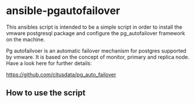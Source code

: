 # ansible-pgautofailover

This ansibles script is intended to be a simple script in order to install the vmware postgresql package and configure the pg_autofailover framework on the machine. </br>

Pg autofailvoer is an automatic failover mechanism for postgres supported by vmware. It is based on the concept of monitor, primary and replica node. Have a look here for further details: </br>

https://github.com/citusdata/pg_auto_failover</br>


## How to use the script




